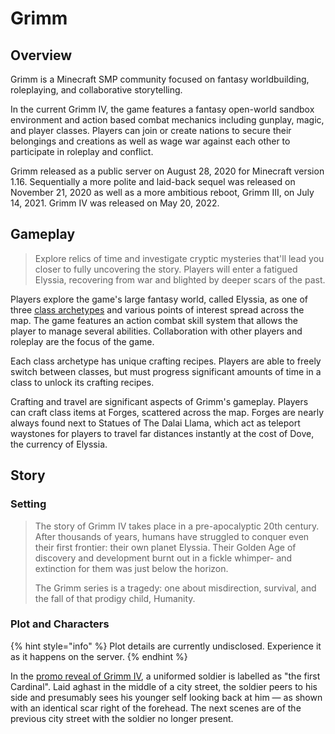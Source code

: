 # Grimm

## Overview

Grimm is a Minecraft SMP community focused on fantasy worldbuilding, roleplaying, and collaborative storytelling.&#x20;

In the current Grimm IV, the game features a fantasy open-world sandbox environment and action based combat mechanics including gunplay, magic, and player classes. Players can join or create nations to secure their belongings and creations as well as wage war against each other to participate in roleplay and conflict.

Grimm released as a public server on August 28, 2020 for Minecraft version 1.16. Sequentially a more polite and laid-back sequel was released on November 21, 2020 as well as a more ambitious reboot, Grimm III, on July 14, 2021. Grimm IV was released on May 20, 2022.

## Gameplay

> Explore relics of time and investigate cryptic mysteries that'll lead you closer to fully uncovering the story. Players will enter a fatigued Elyssia, recovering from war and blighted by deeper scars of the past.

Players explore the game's large fantasy world, called Elyssia, as one of three [class archetypes](getting-started/choosing-your-class..md) and various points of interest spread across the map. The game features an action combat skill system that allows the player to manage several abilities. Collaboration with other players and roleplay are the focus of the game.

Each class archetype has unique crafting recipes. Players are able to freely switch between classes, but must progress significant amounts of time in a class to unlock its crafting recipes.&#x20;

Crafting and travel are significant aspects of Grimm's gameplay. Players can craft class items at Forges, scattered across the map. Forges are nearly always found next to Statues of The Dalai Llama, which act as teleport waystones for players to travel far distances instantly at the cost of Dove, the currency of Elyssia.



## Story

### Setting

> The story of Grimm IV takes place in a pre-apocalyptic 20th century. After thousands of years, humans have struggled to conquer even their first frontier: their own planet Elyssia. Their Golden Age of discovery and development burnt out in a fickle whimper- and extinction for them was just below the horizon.
>
> The Grimm series is a tragedy: one about misdirection, survival, and the fall of that prodigy child, Humanity.

### Plot and Characters

{% hint style="info" %}
Plot details are currently undisclosed. Experience it as it happens on the server.
{% endhint %}

In the [promo reveal of Grimm IV](https://www.youtube.com/watch?v=fUyr7EzW91w), a uniformed soldier is labelled as "the first Cardinal". Laid aghast in the middle of a city street, the soldier peers to his side and presumably sees his younger self looking back at him — as shown with an identical scar right of the forehead. The next scenes are of the previous city street with the soldier no longer present.
